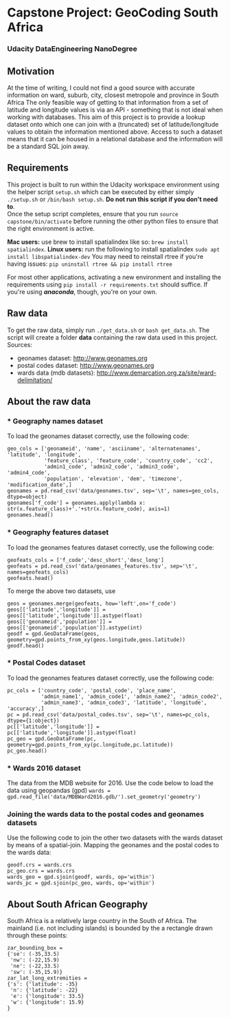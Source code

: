 # Capstone Project: GeoCoding South Africa
### Udacity DataEngineering NanoDegree

## Motivation
At the time of writing, I could not find a good source with accurate information on ward, suburb, city, closest metropole and province in South Africa
The only feasible way of getting to that information from a set of latitude and longitude values is via an API - something that is not ideal when working with databases.
This aim of this project is to provide a lookup dataset onto which one can join with a (truncated) set of latitude/longitude values to obtain the information mentioned above.
Access to such a dataset means that it can be housed in a relational database and the information will be a standard SQL join away.

## Requirements
This project is built to run within the Udacity workspace environment using the helper script `setup.sh` which can be executed by either simply `./setup.sh` or `/bin/bash setup.sh`. **Do not run this script if you don't need to**.  
Once the setup script completes, ensure that you run `source capstone/bin/activate` before running the other python files to ensure that the right environment is active.

**Mac users:** use brew to install spatialindex like so: `brew install spatialindex`.
**Linux users:** run the following to install spatialindex `sudo apt install libspatialindex-dev`
You may need to reinstall rtree if you're having issues: `pip uninstall rtree && pip install rtree`

For most other applications, activating a new environment and installing the requirements using `pip install -r requirements.txt` should suffice.  If you're using __*anaconda*__, though, you're on your own.

## Raw data
To get the raw data, simply run `./get_data.sh` or `bash get_data.sh`.  The script will create a folder **data** containing the raw data used in this project.  
Sources:
- geonames dataset: http://www.geonames.org
- postal codes dataset: http://www.geonames.org
- wards data (mdb datasets): http://www.demarcation.org.za/site/ward-delimitation/

## About the raw data
### * Geography names dataset
To load the geonames dataset correctly, use the following code:
```
geo_cols = ['geonameid', 'name', 'asciiname', 'alternatenames', 'latitude', 'longitude',
            'feature_class', 'feature_code', 'country_code', 'cc2',
            'admin1_code', 'admin2_code', 'admin3_code', 'admin4_code',
            'population', 'elevation', 'dem', 'timezone', 'modification_date',]
geonames = pd.read_csv('data/geonames.tsv', sep='\t', names=geo_cols, dtype=object)
geonames['f_code'] = geonames.apply(lambda x: str(x.feature_class)+'.'+str(x.feature_code), axis=1)
geonames.head()
```

### * Geography features dataset
To load the geonames features dataset correctly, use the following code:
```
geofeats_cols = ['f_code','desc_short','desc_long']
geofeats = pd.read_csv('data/geonames_features.tsv', sep='\t', names=geofeats_cols)
geofeats.head()
```

To merge the above two datasets, use
```
geos = geonames.merge(geofeats, how='left',on='f_code')
geos[['latitude','longitude']] = geos[['latitude','longitude']].astype(float)
geos[['geonameid','population']] = geos[['geonameid','population']].astype(int)
geodf = gpd.GeoDataFrame(geos, geometry=gpd.points_from_xy(geos.longitude,geos.latitude))
geodf.head()
```

### * Postal Codes dataset
To load the geonames features dataset correctly, use the following code:
```
pc_cols = ['country_code', 'postal_code', 'place_name', 
           'admin_name1', 'admin_code1', 'admin_name2', 'admin_code2', 
           'admin_name3', 'admin_code3', 'latitude', 'longitude', 'accuracy',]
pc = pd.read_csv('data/postal_codes.tsv', sep='\t', names=pc_cols, dtype={1:object})
pc[['latitude','longitude']] = pc[['latitude','longitude']].astype(float)
pc_geo = gpd.GeoDataFrame(pc, geometry=gpd.points_from_xy(pc.longitude,pc.latitude))
pc_geo.head()
```

### * Wards 2016 dataset
The data from the MDB website for 2016.  Use the code below to load the data using geopandas (gpd)
`wards = gpd.read_file('data/MDBWard2016.gdb/').set_geometry('geometry')`

### Joining the wards data to the postal codes and geonames datasets
Use the following code to join the other two datasets with the wards dataset by means of a spatial-join.
Mapping the geonames and the postal codes to the wards data:
```
geodf.crs = wards.crs
pc_geo.crs = wards.crs
wards_geo = gpd.sjoin(geodf, wards, op='within')
wards_pc = gpd.sjoin(pc_geo, wards, op='within')
```


## About South African Geography
South Africa is a relatively large country in the South of Africa.  The mainland (i.e. not including islands) is bounded by the a rectangle drawn through these points: 
```
zar_bounding_box = 
{'se': (-35,33.5)
 'nw': (-22,15.9)
 'ne': (-22,33.5)
 'sw': (-35,15.9)}
zar_lat_long_extremities =
{'s': {'latitude': -35}
 'n': {'latitude': -22}
 'e': {'longitude': 33.5}
 'w': {'longitude': 15.9}
}
```

